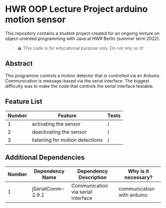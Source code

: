 # HWR OOP Lecture Project arduino motion sensor

This repository contains a student project created for an ongoing lecture on object-oriented programming with Java at HWR Berlin (summer term 2022).

> :warning: This code is for educational purpose only. Do not rely on it!

## Abstract

This programme controls a motion detector that is controlled via an Arduino. Communication is message-based via the serial interface.
The biggest difficulty was to make the code that controls the serial interface testable.

## Feature List

[TODO]: # (For each feature implemented, add a row to the table!)

| Number | Feature | Tests |
|--------|---------|-------|
| 1      | activating the sensor| /     |
| 2      | deactivating the sensor| /     |
| 3      | listening for motion detections| /     |

## Additional Dependencies

[TODO]: # (For each additional dependency your project requires- Add an additional row to the table!)

| Number | Dependency Name | Dependency Description | Why is it necessary? |
|--------|-----------------|------------------------|----------------------|
| 1      | jSerialComm-2.9.1| Communication via serial interface| communication with arduino|


